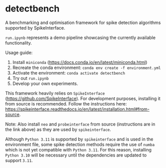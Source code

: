 # detectbench
A benchmarking and optimisation framework for spike detection algorithms supported by SpikeInterface.


`run.ipynb` represents a demo pipeline showcasing the currently available functionality.

Usage guide:
1. Install `miniconda` (https://docs.conda.io/en/latest/miniconda.html)
2. Recreate the conda environment: `conda env create -f environment.yml`
3. Activate the environment: `conda activate detectbench`
4. Try out `run.ipynb`
5. Develop your own experiments.

This framework heavily relies on `SpikeInterface` (https://github.com/SpikeInterface). For development purposes, installing it from source is recommended. Follow the instructions here: https://spikeinterface.readthedocs.io/en/latest/installation.html#from-source.

Note: Also install `neo` and `probeinterface` from source (instructions are in the link above) as they are used by `spikeinterface`.

Although `Python 3.11` is supported by `spikeinterface` and is used in the environment file, some spike detection methods require the use of `numba` which is not yet compatible with `Python 3.11`. For this reason, installing `Python 3.10` will be necessary until the dependencies are updated to support `3.11`.
